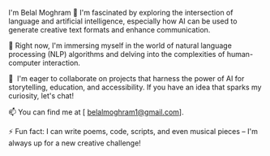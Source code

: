 I'm Belal Moghram
👋 I'm fascinated by exploring the intersection of language and artificial intelligence, especially how AI can be used to generate creative text formats and enhance communication.

 👀 Right now, I'm immersing myself in the world of natural language processing (NLP) algorithms and delving into the complexities of human-computer interaction.

 💞️ ️ I'm eager to collaborate on projects that harness the power of AI for storytelling, education, and accessibility. If you have an idea that sparks my curiosity, let's chat!

 📫  You can find me at [ belalmoghram1@gmail.com].

⚡ Fun fact: I can write poems, code, scripts, and even musical pieces – I'm always up for a new creative challenge!

<!---
B-Moghram/Belal Moghram is a ✨ special ✨ repository because its `README.md` (this file) appears on your GitHub profile.
You can click the Preview link to take a look at your changes.
--->
